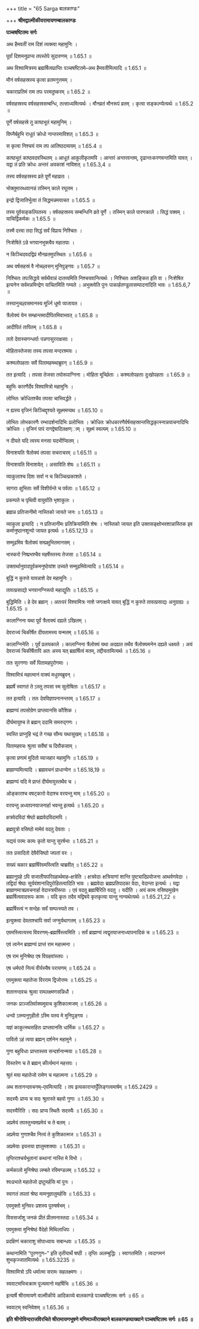 +++
title = "65 Sarga बालकाण्डः"

+++
**श्रीमद्वाल्मीकीयरामायणम्बालकाण्डः**

**पञ्चषष्टितमः सर्गः**

अथ हैमवतीं राम दिशं त्यक्त्वा महामुनिः ।

पूर्वां दिशमनुप्राप्य तपस्तेपे सुदारुणम् ॥ 1.65.1 ॥

अथ विश्वामित्रस्य ब्रह्मर्षित्वप्राप्तिः पञ्चषष्टितमे–अथ हैमवतीमित्यादि ॥ 1.65.1 ॥

मौनं वर्षसहस्रस्य कृत्वा व्रतमनुत्तमम् ।

चकाराप्रतिमं राम तपः परमदुष्करम् ॥ 1.65.2 ॥

वर्षसहस्रस्य वर्षसहस्रसम्बन्धि, तत्साध्यमित्यर्थः । मौनव्रतं मौनरूपं व्रतम् । कृत्वा सङ्कल्प्येत्यर्थः ॥ 1.65.2 ॥

पूर्णे वर्षसहस्रे तु काष्ठभूतं महामुनिम् ।

विघ्नैर्बहुभि राधूतं क्रोधो नान्तरमाविशत् ॥ 1.65.3 ॥

स कृत्वा निश्चयं राम तप आतिष्ठदव्ययम् ॥ 1.65.4 ॥

काष्ठभूतं काष्ठवदवस्थितम् ॥ आधूतं आकुलीकृतमपि । आन्तरं अन्तरवन्तम्, दृढान्तःकरणवन्तमिति यावत् । यद्वा तं प्रति क्रोधः अन्तरं अवकाशं नाविशत् ॥ 1.65.3,4 ॥

तस्य वर्षसहस्रस्य व्रते पूर्णे महाव्रतः ।

भोक्तुमारब्धवानन्नं तस्मिन् काले रघूत्तम ।

इन्द्रो द्विजातिर्भूत्वा तं सिद्धमन्नमयाचत ॥ 1.65.5 ॥

तस्य पूर्वसङ्कल्पितस्य । वर्षसहस्रस्य सम्बन्धिनि व्रते पूर्णे । तस्मिन् काले पारणकाले । सिद्धं पक्वम् । याचिर्द्विकर्मकः ॥ 1.65.5 ॥

तस्मै दत्त्वा तदा सिद्धं सर्वं विप्राय निश्चितः ।

निःशेषिते ऽन्ने भगवानभुक्त्वैव महातपाः ।

न किञ्चिदवदद्विप्रं मौनव्रतमुपस्थितः ॥ 1.65.6 ॥

अथ वर्षसहस्रं वै नोच्छ्वसन् मुनिपुङ्गवः ॥ 1.65.7 ॥

निश्चितः तपःसिद्धये सर्वथैवान्नं दातव्यमिति निश्चयवानित्यर्थः । निश्चितः अशङ्कित इति वा । निःशेषित इत्यनेन सर्वमन्नमिन्द्रेण याचितमिति गम्यते । अभुक्त्वेति पुनः पाकार्हतण्डुलासम्पादनादिति भावः ॥ 1.65.6,7 ॥

तस्यानुच्छ्वसमानस्य मूर्ध्नि धूमो व्यजायत ।

त्रैलोक्यं येन सम्भ्रान्तमादीपितमिवाभवत् ॥ 1.65.8 ॥

आदीपितं तापितम् ॥ 1.65.8 ॥

ततो देवास्सगन्धर्वाः पन्नगासुरराक्षसाः ।

मोहितास्तेजसा तस्य तपसा मन्दरश्मयः ।

कश्मलोपहताः सर्वे पितामहमथाब्रुवन् ॥ 1.65.9 ॥

तत इत्यादि । तपसा तेजसा तपोरूपाग्निना । मोहिता मूर्च्छिताः । कश्मलोपहताः दुःखोपहताः ॥ 1.65.9 ॥

बहुभिः कारणैर्देव विश्वामित्रो महामुनिः ।

लोभितः क्रोधितश्चैव तपसा चाभिवर्द्धते ।

न ह्यस्य वृजिनं किञ्चिद्दृश्यते सूक्ष्ममप्यथ ॥ 1.65.10 ॥

लोभितः लोभकारणैः रम्भादर्शनादिभिः प्रलोभितः । क्रोधितः क्रोधकारणैर्वर्षसहस्रान्तसिद्धकृत्स्नान्नयाचनादिभिः क्रोधितः । वृजिनं पापं रागद्वेषादिलक्षण्ाम् । सूक्ष्मं स्वल्पम् ॥ 1.65.10 ॥

न दीयते यदि त्वस्य मनसा यदभीप्सितम् ।

विनाशयति त्रैलोक्यं तपसा सचराचरम् ॥ 1.65.11 ॥

विनाशयति विनाशयेत् । असाविति शेषः ॥ 1.65.11 ॥

व्याकुलाश्च दिशः सर्वा न च किञ्चित्प्रकाशते ।

सागराः क्षुभिताः सर्वे विशीर्यन्ते च पर्वताः ॥ 1.65.12 ॥

प्रकम्पते च पृथिवी वायुर्वाति भृशाकुलः ।

ब्रह्मन्न प्रतिजानीमो नास्तिको जायते जनः ॥ 1.65.13 ॥

व्याकुला इत्यादि । न प्रतिजानीमः प्रतिक्रियामिति शेषः । नास्तिको जायत इति उक्तसङ्क्षोभवशान्नास्तिक इव कर्मानुष्ठानशून्यो जायत इत्यर्थः ॥ 1.65.12,13 ॥

सम्मूढमिव त्रैलोक्यं सम्प्रक्षुभितमानसम् ।

भास्करो निष्प्रभश्चैव महर्षेस्तस्य तेजसा ॥ 1.65.14 ॥

उक्तार्थानुवादपूर्वकमनुष्ठेयांश उच्यते सम्मूढमिवेत्यादि ॥ 1.65.14 ॥

बुद्धिं न कुरुते यावन्नाशे देव महामुनिः ।

तावत्प्रसाद्यो भगवानग्निरूपो महाद्युतिः ॥ 1.65.15 ॥

बुद्धिमिति । हे देव ब्रह्मन् । अतःपरं विश्वामित्रः नाशे जगत्क्षये यावत् बुद्धिं न कुरुते तावत्प्रसाद्यः अनुग्राह्यः ॥ 1.65.15 ॥

कालाग्निना यथा पूर्वं त्रैलाक्यं दह्यते ऽखिलम् ।

देवराज्यं चिकीर्षेत दीयतामस्य यन्मतम् ॥ 1.65.16 ॥

कालाग्निनेति । पूर्वं प्रलयकाले । कालाग्निना त्रैलोक्यं यथा अदह्यत तथैव त्रैलोक्यमनेन दह्यते धक्ष्यते । अयं देवराज्यं चिकीर्षेतापि अतः अस्य यत् ब्रह्मर्षित्वं मतम्, तद्दीयतामित्यर्थः ॥ 1.65.16 ॥

ततः सुरगणाः सर्वे पितामहपुरोगमाः ।

विश्वामित्रं महात्मानं वाक्यं मधुरमब्रुवन् ।

ब्रह्मर्षे स्वागतं ते ऽस्तु तपसा स्म सुतोषिताः ॥ 1.65.17 ॥

तत इत्यादि । ततः देवविज्ञापनानन्तरम् ॥ 1.65.17 ॥

ब्राह्मण्यं तपसोग्रेण प्राप्तवानसि कौशिक ।

दीर्घमायुश्च ते ब्रह्मन् ददामि समरुद्गणः ।

स्वस्ति प्राप्नुहि भद्रं ते गच्छ सौम्य यथासुखम् ॥ 1.65.18 ॥

पितामहवचः श्रुत्वा सर्वेषां च दिवौकसाम् ।

कृत्वा प्रणामं मुदितो व्याजहार महामुनिः ॥ 1.65.19 ॥

ब्राह्मण्यमित्यादि । ब्रह्मवचनं प्राधान्येन ॥ 1.65.18,19 ॥

ब्राह्मण्यं यदि मे प्राप्तं दीर्घमायुस्तथैव च ।

ओङ्कारश्च वषट्कारो वेदाश्च वरयन्तु माम् ॥ 1.65.20 ॥

वरयन्तु अध्यापनयाजनार्हा भवन्तु इत्यर्थः ॥ 1.65.20 ॥

क्षत्रवेदविदां श्रेष्ठो ब्रह्मवेदविदामपि ।

ब्रह्मपुत्रो वसिष्ठो मामेवं वदतु देवताः ।

यद्ययं परमः कामः कृतो यान्तु सुरर्षभाः ॥ 1.65.21 ॥

ततः प्रसादितो देवैर्वसिष्ठो जपतां वरः ।

सख्यं चकार ब्रह्मर्षिरेवमस्त्विति चाब्रवीत् ॥ 1.65.22 ॥

ब्रह्मानुग्रहे ऽपि सजातीयपरिग्रहार्थमाह–क्षत्रेति । क्षत्रवेदाः क्षत्रियाणां शान्ति पुष्ट्यादिप्रयोजना आथर्वणवेदाः । तद्विदां श्रेष्ठः सूर्यवंशानादिपुरोहितत्वादिति भावः । ब्रह्मवेदाः ब्रह्मप्रतिपादका वेदाः, वेदान्ता इत्यर्थः । यद्वा ब्राह्मणमात्रप्रवचनार्हा वेदास्त्रयीरूपाः । एवं वदतु ब्रह्मर्षिरिति वदतु । यदीति । अयं कामः वसिष्ठमुखेन ब्रह्मर्षित्ववादरूपः कामः । यदि कृतः तदैव मद्विषये कृतकृत्या यान्तु नान्यथेत्यर्थः ॥ 1.65.21,22 ॥

ब्रह्मर्षिस्त्वं न सन्देहः सर्वं सम्पत्स्यते तव ।

इत्युक्त्वा देवताश्चापि सर्वा जग्मुर्यथागतम् ॥ 1.65.23 ॥

एवमस्त्वित्यस्य विवरणम्–ब्रह्मर्षिस्त्वमिति । सर्वं ब्राह्मण्यं त्वद्वृतयाजनाध्यापनादिकं च ॥ 1.65.23 ॥

एवं त्वनेन ब्राह्मण्यं प्राप्तं राम महात्मना ।

एष राम मुनिश्रेष्ठ एष विग्रहवांस्तपः ।

एष धर्मपरो नित्यं वीर्यस्यैष परायणम् ॥ 1.65.24 ॥

एवमुक्त्वा महातेजा विरराम द्विजोत्तमः ॥ 1.65.25 ॥

शतानन्दवचः श्रुत्वा रामलक्ष्मणसन्निधौ ।

जनकः प्राञ्जलिर्वाक्यमुवाच कुशिकात्मजम् ॥ 1.65.26 ॥

धन्यो ऽस्म्यनुगृहीतो ऽस्मि यस्य मे मुनिपुङ्गव ।

यज्ञं काकुत्स्थसहितः प्राप्तवानसि धार्मिक ॥ 1.65.27 ॥

पावितो ऽहं त्वया ब्रह्मन् दर्शनेन महामुने ।

गुणा बहुविधाः प्राप्तास्तव सन्दर्शनान्मया ॥ 1.65.28 ॥

विस्तरेण च ते ब्रह्मन् कीर्त्यमानं महत्तपः ।

श्रुतं मया महातेजो रामेण च महात्मना ॥ 1.65.29 ॥

अथ शतानन्दवचनम्–एवमित्यादि । तप इत्यकारान्तपुँलिङ्गत्वमार्षम् ॥ 1.65.2429 ॥

सदस्यैः प्राप्य च सदः श्रुतास्ते बहवो गुणाः ॥ 1.65.30 ॥

सदस्यैरिति । सदः प्राप्य स्थितैः सदस्यैः ॥ 1.65.30 ॥

अप्रमेयं तपस्तुभ्यमप्रमेयं च ते बलम् ।

अप्रमेया गुणाश्चैव नित्यं ते कुशिकात्मज ॥ 1.65.31 ॥

अप्रमेयाः इयत्तया ज्ञातुमशक्याः ॥ 1.65.31 ॥

तृप्तिराश्चर्यभूतानां कथानां नास्ति मे विभो ।

कर्मकालो मुनिश्रेष्ठ लम्बते रविमण्डलम् ॥ 1.65.32 ॥

श्वःप्रभाते महातेजो द्रष्टुमर्हसि मां पुनः ।

स्वागतं तपतां श्रेष्ठ मामनुज्ञातुमर्हसि ॥ 1.65.33 ॥

एवमुक्तो मुनिवरः प्रशस्य पुरुषर्षभम् ।

विससर्जाशु जनकं प्रीतं प्रीतमनास्तदा ॥ 1.65.34 ॥

एवमुक्त्वा मुनिश्रेष्ठं वैदेहो मिथिलाधिपः ।

प्रदक्षिणं चकाराशु सोपाध्यायः सबान्धवः ॥ 1.65.35 ॥

कथानामिति “पुरणगुण–” इति तृतीयार्थे षष्ठी । तृप्तिः अलम्बुद्धिः । स्वागतमिति । त्वदागमनं शुभकृज्जातमित्यर्थः ॥ 1.65.3235 ॥

विश्वामित्रो ऽपि धर्मात्मा सरामः सहलक्ष्मणः ।

स्ववाटमभिचक्राम पूज्यमानो महर्षिभिः ॥ 1.65.36 ॥

इत्यार्षे श्रीरामायणे वाल्मीकीये आदिकाव्ये बालकाण्डे पञ्चषष्टितमः सर्गः ॥ 65 ॥

स्ववाटम् स्वनिवेशम् ॥ 1.65.36 ॥

**इति श्रीगोविन्दराजविरचिते श्रीरामायणभूषणे मणिमञ्जीराख्याने बालकाण्डव्याख्याने पञ्चषष्टितमः सर्गः ॥ 65 ॥**
